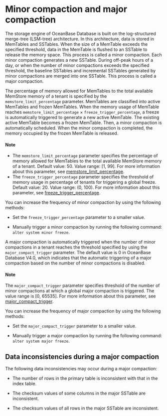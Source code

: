# Minor compaction and major compaction

The storage engine of OceanBase Database is built on the log-structured merge-tree (LSM-tree) architecture. In this architecture, data is stored in MemTables and SSTables. When the size of a MemTable exceeds the specified threshold, data in the MemTable is flushed to an SSTable to release the memory space. This process is called a minor compaction. Each minor compaction generates a new SSTable. During off-peak hours of a day, or when the number of minor compactions exceeds the specified threshold, the baseline SSTables and incremental SSTables generated by minor compactions are merged into one SSTable. This process is called a major compaction.


The percentage of memory allowed for MemTables to the total available MemStore memory of a tenant is specified by the `memstore_limit_percentage` parameter. MemTables are classified into active MemTables and frozen MemTables. When the memory usage of MemTable reaches `memstore_limit_percentage` × `freeze_trigger_percentage`, a freeze is automatically triggered to generate a new active MemTable. The existing active MemTable becomes a frozen MemTable. Then, a minor compaction is automatically scheduled. When the minor compaction is completed, the memory occupied by the frozen MemTable is released.

<main id="notice" type='explain'>
    <h4>Note</h4>
    <ul>
    <li>The <code>memstore_limit_percentage</code> parameter specifies the percentage of memory allowed for MemTables to the total available MemStore memory of a tenant. Default value: 50. Value range: [1, 99]. For more information about this parameter, see <a href="../../../700.reference/800.configuration-items-and-system-variables/100.system-configuration-items/300.cluster-level-configuration-items/13900.memstore_limit_percentage.md">memstore_limit_percentage</a>. </li>
    <li>The <code>freeze_trigger_percentage</code> parameter specifies the threshold of memory usage in percentage of tenants for triggering a global freeze. Default value: 20. Value range: (0, 100). For more information about this parameter, see <a href="../../../700.reference/800.configuration-items-and-system-variables/100.system-configuration-items/400.tenant-level-configuration-items/5400.freeze_trigger_percentage.md">freeze_trigger_percentage</a>. </li>
    </ul>
</main>

You can increase the frequency of minor compaction by using the following methods:

* Set the `freeze_trigger_percentage` parameter to a smaller value.

* Manually trigger a minor compaction by running the following command: `alter system minor freeze`.

A major compaction is automatically triggered when the number of minor compactions in a tenant reaches the threshold specified by using the `major_compact_trigger` parameter. The default value is 0 in OceanBase Database V4.0, which indicates that the automatic triggering of a major compaction based on the number of minor compactions is disabled.

<main id="notice" type='explain'>
    <h4>Note</h4>
    <p>The <code>major_compact_trigger</code> parameter specifies threshold of the number of minor compactions at which a global major compaction is triggered. The value range is [0, 65535]. For more information about this parameter, see <a href="../../../700.reference/800.configuration-items-and-system-variables/100.system-configuration-items/400.tenant-level-configuration-items/1800.major_compact_trigger.md">major_compact_trigger</a>. </p>
</main>

You can increase the frequency of major compaction by using the following methods:

* Set the `major_compact_trigger` parameter to a smaller value.

* Manually trigger a major compaction by running the following command: `alter system major freeze`.

## Data inconsistencies during a major compaction

The following data inconsistencies may occur during a major compaction:

* The number of rows in the primary table is inconsistent with that in the index table.

* The checksum values of some columns in the major SSTable are inconsistent.

* The checksum values of all rows in the major SSTable are inconsistent.

